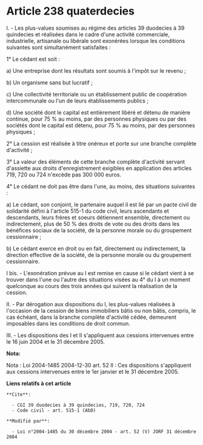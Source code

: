 # Article 238 quaterdecies

I. - Les plus-values soumises au régime des articles 39 duodecies à 39 quindecies et réalisées dans le cadre d'une activité
commerciale, industrielle, artisanale ou libérale sont exonérées lorsque les conditions suivantes sont simultanément
satisfaites :

1° Le cédant est soit :

a) Une entreprise dont les résultats sont soumis à l'impôt sur le revenu ;

b) Un organisme sans but lucratif ;

c) Une collectivité territoriale ou un établissement public de coopération intercommunale ou l'un de leurs établissements
publics ;

d) Une société dont le capital est entièrement libéré et détenu de manière continue, pour 75 % au moins, par des personnes
physiques ou par des sociétés dont le capital est détenu, pour 75 % au moins, par des personnes physiques ;

2° La cession est réalisée à titre onéreux et porte sur une branche complète d'activité ;

3° La valeur des éléments de cette branche complète d'activité servant d'assiette aux droits d'enregistrement exigibles en
application des articles 719, 720 ou 724 n'excède pas 300 000 euros.

4° Le cédant ne doit pas être dans l'une, au moins, des situations suivantes :

a) Le cédant, son conjoint, le partenaire auquel il est lié par un pacte civil de solidarité défini à l'article 515-1 du code
civil, leurs ascendants et descendants, leurs frères et soeurs détiennent ensemble, directement ou indirectement, plus de 50
% des droits de vote ou des droits dans les bénéfices sociaux de la société, de la personne morale ou du groupement
cessionnaire ;

b) Le cédant exerce en droit ou en fait, directement ou indirectement, la direction effective de la société, de la personne
morale ou du groupement cessionnaire.

I bis. - L'exonération prévue au I est remise en cause si le cédant vient à se trouver dans l'une ou l'autre des situations
visées au 4° du I à un moment quelconque au cours des trois années qui suivent la réalisation de la cession.

II. - Par dérogation aux dispositions du I, les plus-values réalisées à l'occasion de la cession de biens immobiliers bâtis
ou non bâtis, compris, le cas échéant, dans la branche complète d'activité cédée, demeurent imposables dans les conditions de
droit commun.

III. - Les dispositions des I et II s'appliquent aux cessions intervenues entre le 16 juin 2004 et le 31 décembre 2005.

**Nota:**

Nota : Loi 2004-1485 2004-12-30 art. 52 II : Ces dispositions s'appliquent aux cessions intervenues entre le 1er janvier et
le 31 décembre 2005.

**Liens relatifs à cet article**

	**Cite**:

	  - CGI 39 duodecies à 39 quindecies, 719, 720, 724
	  - Code civil - art. 515-1 (AbD)

	**Modifié par**:

	  - Loi n°2004-1485 du 30 décembre 2004 - art. 52 (V) JORF 31 décembre 2004
